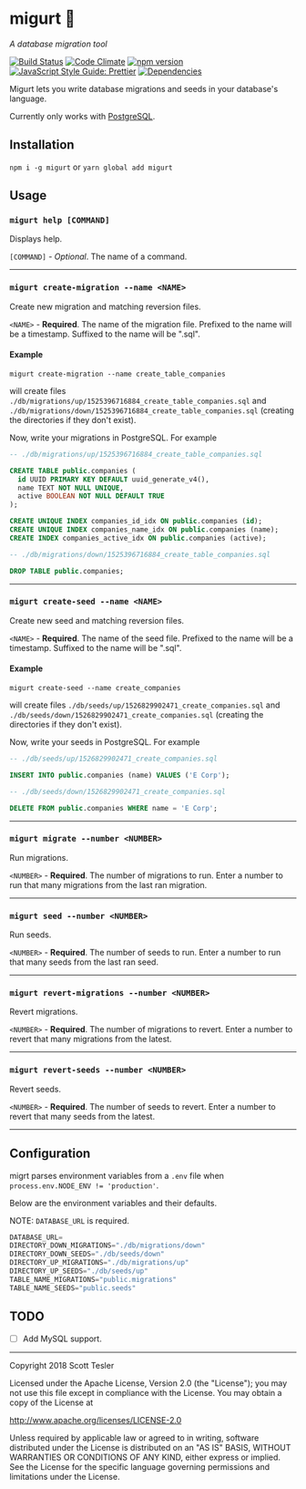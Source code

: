 # migurt 🍦

_A database migration tool_

[![Build Status](https://travis-ci.org/scotttesler/migurt.svg?branch=master)](https://travis-ci.org/scotttesler/migurt "Build status")
[![Code Climate](https://codeclimate.com/github/scotttesler/migurt/badges/gpa.svg)](https://codeclimate.com/github/scotttesler/migurt)
[![npm version](https://badge.fury.io/js/migurt.svg)](https://badge.fury.io/js/migurt)
[![JavaScript Style Guide: Prettier](https://img.shields.io/badge/code%20style-prettier-ff69b4.svg?style=flat)](https://github.com/prettier/prettier "Prettier")
[![Dependencies](https://david-dm.org/scotttesler/migurt.svg)](https://david-dm.org/scotttesler/migurt "Dependencies")

Migurt lets you write database migrations and seeds in your database's language.

Currently only works with [PostgreSQL](https://www.postgresql.org/).

## Installation

`npm i -g migurt` or `yarn global add migurt`

## Usage

### `migurt help [COMMAND]`

Displays help.

`[COMMAND]` - _Optional_. The name of a command.

---

### `migurt create-migration --name <NAME>`

Create new migration and matching reversion files.

`<NAME>` - **Required**. The name of the migration file. Prefixed to the name
will be a timestamp. Suffixed to the name will be ".sql".

#### Example

```
migurt create-migration --name create_table_companies
```

will create files `./db/migrations/up/1525396716884_create_table_companies.sql`
and `./db/migrations/down/1525396716884_create_table_companies.sql` (creating
the directories if they don't exist).

Now, write your migrations in PostgreSQL. For example

```sql
-- ./db/migrations/up/1525396716884_create_table_companies.sql

CREATE TABLE public.companies (
  id UUID PRIMARY KEY DEFAULT uuid_generate_v4(),
  name TEXT NOT NULL UNIQUE,
  active BOOLEAN NOT NULL DEFAULT TRUE
);

CREATE UNIQUE INDEX companies_id_idx ON public.companies (id);
CREATE UNIQUE INDEX companies_name_idx ON public.companies (name);
CREATE INDEX companies_active_idx ON public.companies (active);
```

```sql
-- ./db/migrations/down/1525396716884_create_table_companies.sql

DROP TABLE public.companies;
```

---

### `migurt create-seed --name <NAME>`

Create new seed and matching reversion files.

`<NAME>` - **Required**. The name of the seed file. Prefixed to the name will be
a timestamp. Suffixed to the name will be ".sql".

#### Example

```
migurt create-seed --name create_companies
```

will create files `./db/seeds/up/1526829902471_create_companies.sql`
and `./db/seeds/down/1526829902471_create_companies.sql` (creating
the directories if they don't exist).

Now, write your seeds in PostgreSQL. For example

```sql
-- ./db/seeds/up/1526829902471_create_companies.sql

INSERT INTO public.companies (name) VALUES ('E Corp');
```

```sql
-- ./db/seeds/down/1526829902471_create_companies.sql

DELETE FROM public.companies WHERE name = 'E Corp';
```

---

### `migurt migrate --number <NUMBER>`

Run migrations.

`<NUMBER>` - **Required**. The number of migrations to run. Enter a number to
run that many migrations from the last ran migration.

---

### `migurt seed --number <NUMBER>`

Run seeds.

`<NUMBER>` - **Required**. The number of seeds to run. Enter a number to run
that many seeds from the last ran seed.

---

### `migurt revert-migrations --number <NUMBER>`

Revert migrations.

`<NUMBER>` - **Required**. The number of migrations to revert. Enter a number to
revert that many migrations from the latest.

---

### `migurt revert-seeds --number <NUMBER>`

Revert seeds.

`<NUMBER>` - **Required**. The number of seeds to revert. Enter a number to
revert that many seeds from the latest.

---

## Configuration

migrt parses environment variables from a `.env` file when
`process.env.NODE_ENV != 'production'`.

Below are the environment variables and their defaults.

NOTE: `DATABASE_URL` is required.

```javascript
DATABASE_URL=
DIRECTORY_DOWN_MIGRATIONS="./db/migrations/down"
DIRECTORY_DOWN_SEEDS="./db/seeds/down"
DIRECTORY_UP_MIGRATIONS="./db/migrations/up"
DIRECTORY_UP_SEEDS="./db/seeds/up"
TABLE_NAME_MIGRATIONS="public.migrations"
TABLE_NAME_SEEDS="public.seeds"
```

## TODO

- [ ] Add MySQL support.

---

Copyright 2018 Scott Tesler

Licensed under the Apache License, Version 2.0 (the "License");
you may not use this file except in compliance with the License.
You may obtain a copy of the License at

http://www.apache.org/licenses/LICENSE-2.0

Unless required by applicable law or agreed to in writing, software
distributed under the License is distributed on an "AS IS" BASIS,
WITHOUT WARRANTIES OR CONDITIONS OF ANY KIND, either express or implied.
See the License for the specific language governing permissions and
limitations under the License.
